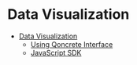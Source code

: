 # Data Visualization

* [Data Visualization](/resource/data-visualization/index.md)
	* [Using Qoncrete Interface](/resource/data-visualization/using-qoncrete-interface.md)
	* [JavaScript SDK](/resource/data-visualization/javascript-sdk.md)